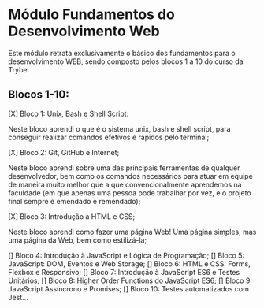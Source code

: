 # Módulo Fundamentos do Desenvolvimento Web

Este módulo retrata exclusivamente o básico dos fundamentos para o desenvolvimento WEB, sendo composto pelos blocos 1 a 10 do curso da Trybe.

## Blocos 1-10:
[X] Bloco 1: Unix, Bash e Shell Script:

Neste bloco aprendi o que é o sistema unix, bash e shell script, para conseguir realizar comandos efetivos e rápidos pelo terminal;

[X] Bloco 2: Git, GitHub e Internet;

Neste bloco aprendi sobre uma das principais ferramentas de qualquer desenvolvedor, bem como os comandos necessários para atuar em equipe de maneira muito melhor que a que convencionalmente aprendemos na faculdade (em que apenas uma pessoa pode trabalhar por vez, e o projeto final sempre é emendado e remendado);

[X] Bloco 3: Introdução à HTML e CSS;

Neste bloco aprendi como fazer uma página Web! Uma página simples, mas uma página da Web, bem como estilizá-la; 

[] Bloco 4: Introdução à JavaScript e Lógica de Programação;
[] Bloco 5: JavaScript: DOM, Eventos e Web Storage;
[] Bloco 6: HTML e CSS: Forms, Flexbox e Responsivo;
[] Bloco 7: Introdução à JavaScript ES6 e Testes Unitários;
[] Bloco 8: Higher Order Functions do JavaScript ES6;
[] Bloco 9: JavaScript Assíncrono e Promises;
[] Bloco 10: Testes automatizados com Jest...